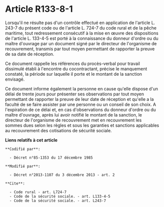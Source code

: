 # Article R133-8-1

Lorsqu'il ne résulte pas d'un contrôle effectué en application de l'article L. 243-7 du présent code ou de l'article L. 724-7
du code rural et de la pêche maritime, tout redressement consécutif à la mise en œuvre des dispositions de l'article L.
133-4-5 est porté à la connaissance du donneur d'ordre ou du maître d'ouvrage par un document signé par le directeur de
l'organisme de recouvrement, transmis par tout moyen permettant de rapporter la preuve de sa date de réception. 

Ce document rappelle les références du procès-verbal pour travail dissimulé établi à l'encontre du cocontractant, précise le
manquement constaté, la période sur laquelle il porte et le montant de la sanction envisagé. 

Ce document informe également la personne en cause qu'elle dispose d'un délai de trente jours pour présenter ses observations
par tout moyen permettant de rapporter la preuve de leur date de réception et qu'elle a la faculté de se faire assister par
une personne ou un conseil de son choix. A l'expiration de ce délai et, en cas d'observations du donneur d'ordre ou du maître
d'ouvrage, après lui avoir notifié le montant de la sanction, le directeur de l'organisme de recouvrement met en recouvrement
les sommes dues selon les règles et sous les garanties et sanctions applicables au recouvrement des cotisations de sécurité
sociale.

**Liens relatifs à cet article**

	**Codifié par**:

	  - Décret n°85-1353 du 17 décembre 1985

	**Modifié par**:

	  - Décret n°2013-1107 du 3 décembre 2013 - art. 2

	**Cite**:

	  - Code rural - art. L724-7
	  - Code de la sécurité sociale. - art. L133-4-5
	  - Code de la sécurité sociale. - art. L243-7

